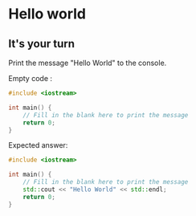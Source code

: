 # Hello world

## It's your turn 

Print the message "Hello World" to the console.

Empty code : 
```cpp
#include <iostream>

int main() {
    // Fill in the blank here to print the message
    return 0;
}
```

Expected answer: 
```cpp
#include <iostream>

int main() {
    // Fill in the blank here to print the message
    std::cout << "Hello World" << std::endl;
    return 0;
}
```
